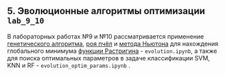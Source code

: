## 5. Эволюционные алгоритмы оптимизации `lab_9_10`
В лабораторных работах №9 и №10 рассматривается применение  
<a href="https://pypi.org/project/geneticalgorithm/">генетического алгоритма</a>,
<a href="https://pypi.org/project/bees-algorithm/">роя пчёл</a> и
<a href="https://docs.scipy.org/doc/scipy/reference/generated/scipy.optimize.newton.html">метода Ньютона</a> для нахождения 
глобального минимума 
<a href="https://ru.wikipedia.org/wiki/Функция_Растригина">функции Растригина</a>  - `evolution.ipynb`, 
а также для поиска оптимальных параметров в задаче классификации SVM, KNN и RF - `evolution_optim_params.ipynb` .<br>